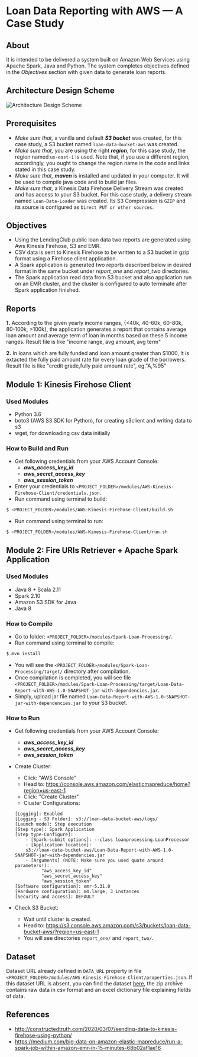 # Loan Data Reporting with AWS — A Case Study

## About

It is intended to be delivered a system built on Amazon Web Services using Apache Spark, Java and Python. The system completes objectives defined in the *Objectives* section with given data to generate loan reports.

## Architecture Design Scheme
![Architecture Design Scheme](docs/architecture_design_scheme.png)

## Prerequisites
+ *Make sure that,* a vanilla and default ***S3 bucket*** was created, for this case study, a S3 bucket named ``loan-data-bucket-aws`` was created.
+ *Make sure that,* you are using the right ***region***, for this case study, the region named ``us-east-1`` is used. Note that, if you use a different region, accordingly, you ought to change the region name in the code and links stated in this case study.
+ *Make sure that,* ***maven*** is installed and updated in your computer. It will be used to compile java code and to build jar files.
+ *Make sure that,* a Kinesis Data Firehose Delivery Stream was created and has access to your S3 bucket. For this case study, a delivery stream named ``Loan-Data-Loader`` was created. Its S3 Compression is ``GZIP`` and its source is configured as ``Direct PUT or other sources``.

## Objectives
+ Using the LendingClub public loan data two reports are generated using Aws Kinesis Firehose, S3 and EMR.
+ CSV data is sent to Kinesis Firehose to be written to a S3 bucket in gzip format using a Firehose client application.
+ A Spark application is generated two reports described below in desired format in the same bucket under *report_one* and *report_two* directories.
+ The Spark application read data from S3 bucket and also application run on an EMR cluster, and the cluster is configured to auto terminate after Spark application finished.

## Reports
**1.** According to the given yearly income ranges, {<40k, 40-60k, 60-80k, 80-100k, >100k}, the application generates a report that contains average loan amount and average term of loan in months based on these 5 income ranges. Result file is like "income range, avg amount, avg term"

**2.** In loans which are fully funded and loan amount greater than $1000, It is extacted the fully paid amount rate for every loan grade of the borrowers. Result file is like "credit grade,fully paid amount rate", eg."A,%95"

## Module 1: Kinesis Firehose Client

### Used Modules
+ Python 3.6
+ boto3 (AWS S3 SDK for Python), for creating s3client and writing data to s3
+ wget, for downloading csv data initially

### How to Build and Run
+ Get following credentials from your AWS Account Console:
	- ***aws_access_key_id***
	- ***aws_secret_access_key***
	- ***aws_session_token***
+ Enter your credentials to ``<PROJECT_FOLDER>/modules/AWS-Kinesis-Firehose-Client/credentials.json``.
+ Run command using terminal to build:
```bash
$ <PROJECT_FOLDER>/modules/AWS-Kinesis-Firehose-Client/build.sh
```
+ Run command using terminal to run:
```bash
$ <PROJECT_FOLDER>/modules/AWS-Kinesis-Firehose-Client/run.sh
```

## Module 2: Fire URIs Retriever + Apache Spark Application

### Used Modules
+ Java 8 + Scala 2.11
+ Spark 2.10
+ Amazon S3 SDK for Java
+ Java 8

### How to Compile
+ Go to folder: ``<PROJECT_FOLDER>/modules/Spark-Loan-Processing/``.
+ Run command using terminal to compile:
```bash
$ mvn install
```
+ You will see the ``<PROJECT_FOLDER>/modules/Spark-Loan-Processing/target/`` directory after compilation.
+ Once compilation is completed, you will see file ``<PROJECT_FOLDER>/modules/Spark-Loan-Processing/target/Loan-Data-Report-with-AWS-1.0-SNAPSHOT-jar-with-dependencies.jar``.
+ Simply, upload jar file named ``Loan-Data-Report-with-AWS-1.0-SNAPSHOT-jar-with-dependencies.jar`` to your S3 bucket.

### How to Run
+ Get following credentials from your AWS Account Console:
	- ***aws_access_key_id***
	- ***aws_secret_access_key***
	- ***aws_session_token***

+ Create Cluster:
    -  Click: "AWS Console"
    -  Head to: https://console.aws.amazon.com/elasticmapreduce/home?region=us-east-1
    -  Click: "Create Cluster"
    -  Cluster Configurations:
	```
	[Logging]: Enabled
	[Logging - S3 Folder]: s3://loan-data-bucket-aws/logs/
	[Launch mode]: Step execution
	[Step type]: Spark Application
	[Step type-Configure]:
		- [Spark-submit options]: --class loanprocessing.LoanProcessor
		- [Application location]:
		s3://loan-data-bucket-aws/Loan-Data-Report-with-AWS-1.0-SNAPSHOT-jar-with-dependencies.jar
		- [Arguments] (NOTE: Make sure you used quote around parameters!):
			  "aws_access_key_id"
			  "aws_secret_access_key"
			  "aws_session_token"
	[Software configuration]: emr-5.31.0
	[Hardware configuration]: m4.large, 3 instances
	[Security and access]: DEFAULT
	```

+ Check S3 Bucket:
	-  Wait until cluster is created.
	-  Head to: https://s3.console.aws.amazon.com/s3/buckets/loan-data-bucket-aws/?region=us-east-1
	-  You will see directories ``report_one/`` and ``report_two/``.

## Dataset
Dataset URL already defined in ``DATA_URL`` property in file ``<PROJECT_FOLDER>/modules/AWS-Kinesis-Firehose-Client/properties.json``. If this dataset URL is absent, you can find the dataset [here](https://www.lendingclub.com/info/download-data.action), the zip archive contains raw data in csv format and an excel dictionary file explaining fields of data.

## References
- http://constructedtruth.com/2020/03/07/sending-data-to-kinesis-firehose-using-python/
- https://medium.com/big-data-on-amazon-elastic-mapreduce/run-a-spark-job-within-amazon-emr-in-15-minutes-68b02af1ae16
